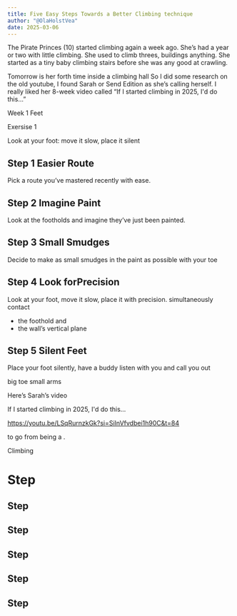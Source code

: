 ```yaml
---
title: Five Easy Steps Towards a Better Climbing technique
author: "@OlaHolstVea"
date: 2025-03-06
---
```


The Pirate Princes (10) started climbing again a week ago. She’s had a year or two with little climbing. She used to climb threes, buildings anything. She started as a tiny baby climbing stairs before she was any good at crawling. 

Tomorrow is her forth time inside a climbing hall So I did some research on the old youtube, I found Sarah or Send Edition
as she’s calling herself. I really liked her 8-week video called “If I started climbing in 2025, I'd do this…”

Week 1 Feet

Exersise 1 

Look at your foot: move it slow, place it silent

## Step 1 Easier Route
Pick a route you’ve mastered recently with ease.


## Step 2 Imagine Paint
Look at the footholds and imagine they’ve just been painted.

## Step 3 Small Smudges
Decide to make as small smudges in the paint as possible with your toe


## Step 4 Look forPrecision
Look at your foot, move it slow, place it with precision. 
simultaneously contact
- the foothold and
- the wall’s vertical plane

## Step 5 Silent Feet
Place your foot silently, have a buddy listen with you and call you out

big toe
small arms

Here’s Sarah’s video 

If I started climbing in 2025, I'd do this…

https://youtu.be/LSqRurnzkGk?si=SiInVfvdbei1h90C&t=84

to go from being a . 

Climbing 


# Step

## Step

## Step
## Step
## Step
## Step

